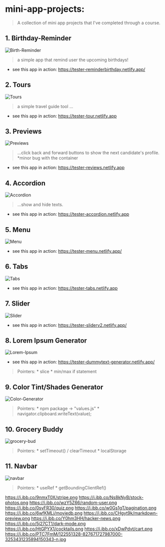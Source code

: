 # mini-app-projects:
>A collection of mini app projects that I've completed through a course.

## 1. Birthday-Reminder
![Birth-Reminder](https://i.ibb.co/J5nS8JY/birthday-reminder.png)
>a simple app that remind user the upcoming birthdays!
* see this app in action: https://tester-reminderbirthday.netlify.app/

## 2. Tours
![Tours](https://i.ibb.co/dkYy7yc/tour.png)
>a simple travel guide tool ...
* see this app in action: https://tester-tour.netlify.app

## 3. Previews
![Previews](https://i.ibb.co/4RP2WQn/reviews.png)
>...click back and forward buttons to show the next candidate's profile. *minor bug with the container
* see this app in action: https://tester-reviews.netlify.app

## 4. Accordion
![Accordion](https://i.ibb.co/rwfSFbq/accordion.png)
>...show and hide texts.
* see this app in action: https://tester-accordion.netlify.app

## 5. Menu
![Menu](https://i.ibb.co/L8wyVtM/menu.png)
>
* see this app in action: https://tester-menu.netlify.app/

## 6. Tabs
![Tabs](https://i.ibb.co/ygcybXS/tabs.png)
>
* see this app in action: https://tester-tabs.netlify.app

## 7. Slider
![Slider](https://i.ibb.co/pQZSLgc/reviews-slider.png)
>
* see this app in action: https://tester-sliderv2.netlify.app/

## 8. Lorem Ipsum Generator
![Lorem-Ipsum](https://i.ibb.co/yFH1451/lorem-ipsum.png)
* see this app in action: https://tester-dummytext-generator.netlify.app/

> Pointers: 
    * slice
    * min/max if statement


## 9. Color Tint/Shades Generator
![Color-Generator](https://i.ibb.co/mHBWFPn/color-tints-shades.png)

> Pointers: 
    * npm package -> "values.js"
    * navigator.clipboard.writeText(value);

## 10. Grocery Buddy
![grocery-bud](https://i.ibb.co/3MFMYsH/grocery-buddy.png)

> Pointers:
    * setTimeout() / clearTimeout
    * localStorage

## 11. Navbar
![navbar](https://i.ibb.co/WD6S202/navbar.png)

> Pointers:
    * useRef 
    * getBoundingClientRef()

https://i.ibb.co/9nmxT0X/stripe.png
https://i.ibb.co/Ns8kNyB/stock-photos.png
https://i.ibb.co/wzY5Z66/random-user.png
https://i.ibb.co/0syFR30/quiz.png
https://i.ibb.co/w0Gs1gT/pagination.png
https://i.ibb.co/6wfKMLj/moviedb.png
https://i.ibb.co/CHgyt9k/markdown-preview.png
https://i.ibb.co/Y0hm3HH/hacker-news.png
https://i.ibb.co/5j27CT1/dark-mode.png
https://i.ibb.co/HtGPYX1/cocktails.png
https://i.ibb.co/xDwPdvt/cart.png
https://i.ibb.co/PTC7FmM/122551328-827671727987000-3253431235894150343-n.jpg